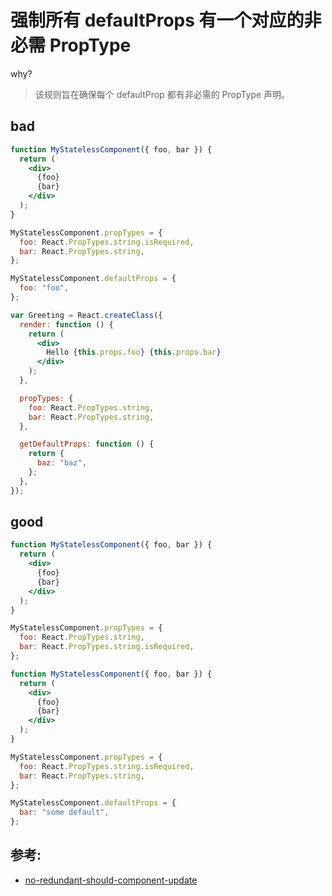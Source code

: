 # 强制所有 defaultProps 有一个对应的非必需 PropType

why?

> 该规则旨在确保每个 defaultProp 都有非必需的 PropType 声明。

## bad

```jsx
function MyStatelessComponent({ foo, bar }) {
  return (
    <div>
      {foo}
      {bar}
    </div>
  );
}

MyStatelessComponent.propTypes = {
  foo: React.PropTypes.string.isRequired,
  bar: React.PropTypes.string,
};

MyStatelessComponent.defaultProps = {
  foo: "foo",
};
```

```jsx
var Greeting = React.createClass({
  render: function () {
    return (
      <div>
        Hello {this.props.foo} {this.props.bar}
      </div>
    );
  },

  propTypes: {
    foo: React.PropTypes.string,
    bar: React.PropTypes.string,
  },

  getDefaultProps: function () {
    return {
      baz: "baz",
    };
  },
});
```

## good

```jsx
function MyStatelessComponent({ foo, bar }) {
  return (
    <div>
      {foo}
      {bar}
    </div>
  );
}

MyStatelessComponent.propTypes = {
  foo: React.PropTypes.string,
  bar: React.PropTypes.string.isRequired,
};
```

```jsx
function MyStatelessComponent({ foo, bar }) {
  return (
    <div>
      {foo}
      {bar}
    </div>
  );
}

MyStatelessComponent.propTypes = {
  foo: React.PropTypes.string.isRequired,
  bar: React.PropTypes.string,
};

MyStatelessComponent.defaultProps = {
  bar: "some default",
};
```

## 参考:

- [no-redundant-should-component-update](https://github.com/jsx-eslint/eslint-plugin-react/blob/c42b624d0fb9ad647583a775ab9751091eec066f/docs/rules/no-redundant-should-component-update)
